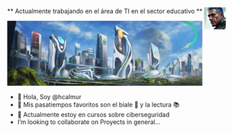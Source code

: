 #  <img src="./images/sticker.jpg" width=10% align=right />

** Actualmente trabajando en el área de TI en el sector educativo **

<img src="./images/solarpunk_banner_by_krannart_deivngj-fullview.jpg" width="450" height="150"  borderRadius='1rem' boxShadow='0 5px 18px rgba(0,0,0,0.3)'>

- :wave: Hola, Soy @hcalmur
- :eyes: Mis pasatiempos favoritos son el biale :dancer: y la lectura :books:
- :seedling: Actualmente estoy en cursos sobre ciberseguridad
- I’m looking to collaborate on Proyects in general...

<!---
hcalmur/hcalmur is a ✨ special ✨ repository because its `README.md` (this file) appears on your GitHub profile.
You can click the Preview link to take a look at your changes.
--->
